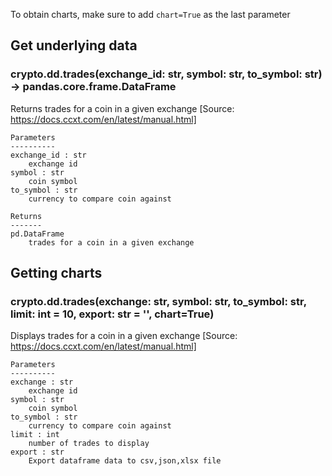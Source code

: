 To obtain charts, make sure to add `chart=True` as the last parameter

## Get underlying data 
### crypto.dd.trades(exchange_id: str, symbol: str, to_symbol: str) -> pandas.core.frame.DataFrame

Returns trades for a coin in a given exchange
    [Source: https://docs.ccxt.com/en/latest/manual.html]

    Parameters
    ----------
    exchange_id : str
        exchange id
    symbol : str
        coin symbol
    to_symbol : str
        currency to compare coin against

    Returns
    -------
    pd.DataFrame
        trades for a coin in a given exchange

## Getting charts 
### crypto.dd.trades(exchange: str, symbol: str, to_symbol: str, limit: int = 10, export: str = '', chart=True)

Displays trades for a coin in a given exchange
    [Source: https://docs.ccxt.com/en/latest/manual.html]

    Parameters
    ----------
    exchange : str
        exchange id
    symbol : str
        coin symbol
    to_symbol : str
        currency to compare coin against
    limit : int
        number of trades to display
    export : str
        Export dataframe data to csv,json,xlsx file
